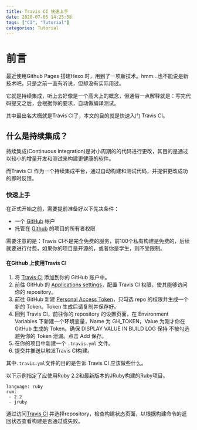 ```yaml
---
title: Travis CI 快速上手
date: 2020-07-05 14:25:58
tags: ["CI", "Tutorial"]
categories: Tutorial
---
```


# 前言
最近使用Github Pages 搭建Hexo 时，用到了一项新技术。hmm...也不能说是新技术吧，只是之前一直有听说，但却没有实际用过。

它就是持续集成，听上去好像是一个高大上的概念，但通俗一点解释就是：写完代码提交之后，会根据你的要求，自动做编译测试。

其中最出名大概就是Travis CI了，本文的目的就是快速入门 Travis CI。

## 什么是持续集成？
持续集成(Continuous Integration)是对小周期的的代码进行更改，其目的是通过以较小的增量开发和测试来构建更健康的软件。

而Travis CI 作为一个持续集成平台，通过自动构建和测试代码，并提供更改成功的即时反馈。

### 快速上手
在正式开始之前，需要提前准备好以下先决条件：
* 一个 [GitHub](https://github.com/) 帐户
* 托管在 [Github](https://github.com/) 的项目的所有者权限

需要注意的是：Travis CI不是完全免费的服务，前100个私有构建是免费的，后续就要进行付费，如果你的项目是开源的，或者你是学生，则不受限制。

#### 在Github 上使用Travis CI
1. 将 [Travis CI](https://github.com/marketplace/travis-ci) 添加到你的 GitHub 账户中。
2. 前往 GitHub 的 [Applications settings](https://github.com/settings/installations)，配置 Travis CI 权限，使其能够访问你的 repository。
3. 前往 GitHub 新建 [Personal Access Token](https://github.com/settings/tokens)，只勾选 repo 的权限并生成一个新的 Token。Token 生成后请复制并保存好。
4. 回到 Travis CI，前往你的 repository 的设置页面，在 Environment Variables 下新建一个环境变量，Name 为 GH_TOKEN，Value 为刚才你在 GitHub 生成的 Token。确保 DISPLAY VALUE IN BUILD LOG 保持 不被勾选 避免你的 Token 泄漏。点击 Add 保存。
5. 在你的项目中新建一个 `.travis.yml` 文件。
6. 提交并推送以触发Travis CI构建。

其中`.travis.yml`文件的目的是告诉 Travis CI 应该做些什么。

以下示例指定了应使用Ruby 2.2和最新版本的JRuby构建的Ruby项目。
```
language: ruby
rvm:
 - 2.2
 - jruby
```

通过访问[Travis CI](https://travis-ci.com/auth) 并选择repository，检查构建状态页面，以根据构建命令的返回状态查看构建是否通过或失败。